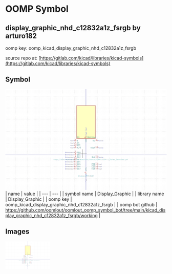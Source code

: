 # OOMP Symbol  
## display_graphic_nhd_c12832a1z_fsrgb  by arturo182  
  
oomp key: oomp_kicad_display_graphic_nhd_c12832a1z_fsrgb  
  
source repo at: [https://gitlab.com/kicad/libraries/kicad-symbols](https://gitlab.com/kicad/libraries/kicad-symbols)  
## Symbol  
  
[![working.png](working_600.png)](working.png)  
| name | value | 
| --- | --- | 
| symbol name | Display_Graphic | 
| library name | Display_Graphic | 
| oomp key | oomp_kicad_display_graphic_nhd_c12832a1z_fsrgb | 
| oomp bot github | https://github.com/oomlout/oomlout_oomp_symbol_bot/tree/main/kicad_display_graphic_nhd_c12832a1z_fsrgb/working | 
## Images  
  
[![working.png](working_140.png)](working.png)  
